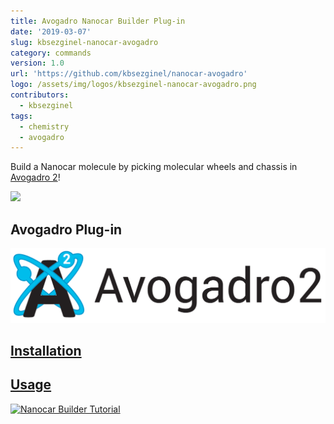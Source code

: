 ```yaml
---
title: Avogadro Nanocar Builder Plug-in
date: '2019-03-07'
slug: kbsezginel-nanocar-avogadro
category: commands
version: 1.0
url: 'https://github.com/kbsezginel/nanocar-avogadro'
logo: /assets/img/logos/kbsezginel-nanocar-avogadro.png
contributors:
  - kbsezginel
tags:
  - chemistry
  - avogadro
---
```

Build a Nanocar molecule by picking molecular wheels and chassis in [Avogadro 2](https://www.openchemistry.org/projects/avogadro2/)!

<img src='https://raw.githubusercontent.com/kbsezginel/nanocar-avogadro/master/docs/assets/img/nanocar-plugin.png'>

## Avogadro Plug-in

<p align="center"><img src='https://raw.githubusercontent.com/kbsezginel/chem-tools-tutorials/master/assets/img/Avogadro2_Full_Large.png' width="600"></p>

## [Installation](https://kbsezginel.github.io/nanocar-avogadro/installation)

## [Usage](https://kbsezginel.github.io/nanocar-avogadro/usage)

[![Nanocar Builder Tutorial](https://raw.githubusercontent.com/kbsezginel/nanocar-avogadro/master/docs/assets/img/nanocar-builder-tutorial-thumbnail.png)](https://www.youtube.com/watch?v=bNmIEJaXltg)
